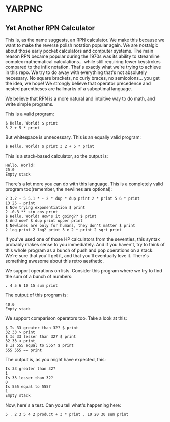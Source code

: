 # YARPNC
## Yet Another RPN Calculator

This is, as the name suggests, an RPN calculator. We make this because we want to make the reverse polish notation popular again. We are nostalgic about those early pocket calculators and computer systems. The main reason RPN became popular during the 1970s was its ability to streamline complex mathematical calculations... while still requiring fewer keystrokes compared to the infix notation. That's exactly what we're trying to achieve in this repo. We try to do away with everything that's not absolutely necessary. No square brackets, no curly braces, no semicolons... you get the idea, we hope! We strongly believe that operator precedence and nested parentheses are hallmarks of a suboptimal language.

We believe that RPN is a more natural and intuitive way to do math, and write simple programs. 

This is a valid program:

```
$ Hello, World! $ print
3 2 + 5 * print
```

But whitespace is unnecessary. This is an equally valid program:

```
$ Hello, World! $ print 3 2 + 5 * print
```

This is a stack-based calculator, so the output is:

```
Hello, World!
25.0
Empty stack
```

There's a lot more you can do with this language. This is a completely valid program too(remember, the newlines are optional):

```
2 3.2 + 5 5.1 * - 2 * dup * dup print 2 * print 5 6 * print
13 25 - print
$ Now trying exponentiation $ print
2 -0.3 ** sin cos print
$ Hello, World! How's it going?? $ print
$ And now? $ dup print upper print
$ Newlines are only for humans, they don't matter $ print
2 log print 2 log2 print 3 e 2 + print 2 sqrt print
```

If you've used one of those HP calculators from the seventies, this syntax probably makes sense to you immediately. And if you haven't, try to think of this whole program as a bunch of push and pop operations on a stack. We're sure that you'll get it, and that you'll eventually love it. There's something awesome about this retro aesthetic.

We support operations on lists. Consider this program where we try to find the sum of a bunch of numbers:

```
. 4 5 6 10 15 sum print
```

The output of this program is:

```
40.0
Empty stack
```

We support comparison operators too. Take a look at this:

```
$ Is 33 greater than 32? $ print
32 33 > print
$ Is 33 lesser than 32? $ print
32 33 < print
$ Is 555 equal to 555? $ print
555 555 == print
```

The output is, as you might have expected, this:

```
Is 33 greater than 32?
1
Is 33 lesser than 32?
0
Is 555 equal to 555?
1
Empty stack
```

Now, here's a test. Can you tell what's happening here:

```
5 . 2 3 5 4 2 product + 3 * print . 10 20 30 sum print
```
